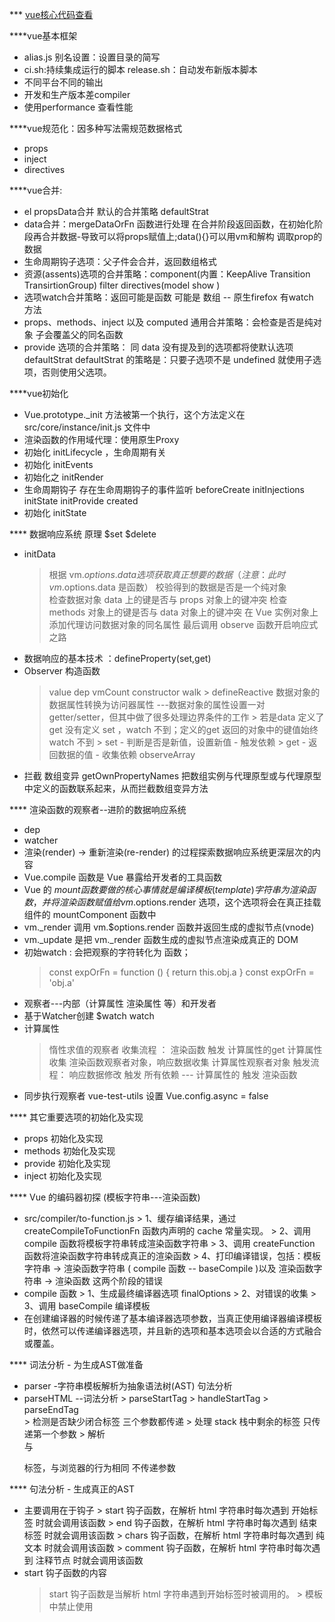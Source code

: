 *** [vue核心代码查看](http://hcysun.me/vue-design/art/)

****vue基本框架
- alias.js 别名设置：设置目录的简写
- ci.sh:持续集成运行的脚本 release.sh：自动发布新版本脚本
- 不同平台不同的输出
- 开发和生产版本差compiler
- 使用performance 查看性能

****vue规范化：因多种写法需规范数据格式
- props 
- inject
- directives

****vue合并:
- el propsData合并 默认的合并策略 defaultStrat
- data合并：mergeDataOrFn 函数进行处理 在合并阶段返回函数，在初始化阶段再合并数据-导致可以将props赋值上;data(){}可以用vm和解构  调取prop的数据
- 生命周期钩子选项：父子件会合并，返回数组格式
- 资源(assents)选项的合并策略：component(内置：KeepAlive Transition TransirtionGroup) filter directives(model show )
- 选项watch合并策略：返回可能是函数 可能是 数组 -- 原生firefox 有watch 方法
- props、methods、inject 以及 computed 通用合并策略：会检查是否是纯对象 子会覆盖父的同名函数
- provide 选项的合并策略： 同 data
没有提及到的选项都将使默认选项 defaultStrat
defaultStrat 的策略是：只要子选项不是 undefined 就使用子选项，否则使用父选项。

****vue初始化
- Vue.prototype._init 方法被第一个执行，这个方法定义在 src/core/instance/init.js 文件中
- 渲染函数的作用域代理：使用原生Proxy
- 初始化 initLifecycle ，生命周期有关
- 初始化 initEvents
- 初始化之 initRender
- 生命周期钩子 存在生命周期钩子的事件监听  beforeCreate initInjections initState initProvide created
- 初始化 initState

**** 数据响应系统 原理 $set $delete
- initData  
	> 根据 vm.$options.data 选项获取真正想要的数据（注意：此时 vm.$options.data 是函数）
    > 校验得到的数据是否是一个纯对象	
	> 检查数据对象 data 上的键是否与 props 对象上的键冲突
	> 检查 methods 对象上的键是否与 data 对象上的键冲突
	> 在 Vue 实例对象上添加代理访问数据对象的同名属性
	> 最后调用 observe 函数开启响应式之路
- 数据响应的基本技术 ：defineProperty(set,get)
- Observer 构造函数
	> value
	> dep
	> vmCount 
	> constructor
	> walk 
		> defineReactive 数据对象的数据属性转换为访问器属性 ---数据对象的属性设置一对 getter/setter，但其中做了很多处理边界条件的工作
		> 若是data 定义了get 没有定义 set ，watch 不到；定义的get 返回的对象中的键值始终 watch 不到
		> set 
			- 判断是否是新值，设置新值
			- 触发依赖
		> get
			- 返回数据的值
			- 收集依赖
	> observeArray
 - 拦截 数组变异  getOwnPropertyNames 把数组实例与代理原型或与代理原型中定义的函数联系起来，从而拦截数组变异方法

**** 渲染函数的观察者--进阶的数据响应系统
 - dep
 - watcher
 - 渲染(render) -> 重新渲染(re-render) 的过程探索数据响应系统更深层次的内容
 - Vue.compile 函数是 Vue 暴露给开发者的工具函数
 - Vue 的 $mount 函数要做的核心事情就是编译模板(template)字符串为渲染函数，
	并将渲染函数赋值给 vm.$options.render 选项，这个选项将会在真正挂载组件的 mountComponent 函数中
 - vm._render 调用 vm.$options.render 函数并返回生成的虚拟节点(vnode)
 - vm._update 是把 vm._render 函数生成的虚拟节点渲染成真正的 DOM
 - 初始watch : 会把观察的字符转化为 函数；
	> const expOrFn = function () {
		  return this.obj.a
		}
	> const expOrFn = 'obj.a'
 - 观察者---内部（计算属性 渲染属性 等）和开发者
 - 基于Watcher创建 $watch watch
 - 计算属性
	> 惰性求值的观察者
	> 收集流程 ： 渲染函数 触发 计算属性的get 计算属性收集 渲染函数观察者对象，响应数据收集 计算属性观察者对象
	> 触发流程： 响应数据修改 触发 所有依赖 --- 计算属性的 触发 渲染函数
 - 同步执行观察者 vue-test-utils  设置 Vue.config.async = false
		
**** 其它重要选项的初始化及实现
 - props 初始化及实现
 - methods 初始化及实现
 - provide 初始化及实现
 - inject 初始化及实现
 
 **** Vue 的编码器初探  (模板字符串---渲染函数)
 - src/compiler/to-function.js
		> 1、缓存编译结果，通过 createCompileToFunctionFn 函数内声明的 cache 常量实现。
		> 2、调用 compile 函数将模板字符串转成渲染函数字符串
		> 3、调用 createFunction 函数将渲染函数字符串转成真正的渲染函数
		> 4、打印编译错误，包括：模板字符串 -> 渲染函数字符串 ( compile 函数 -- baseCompile  )以及 渲染函数字符串 -> 渲染函数 这两个阶段的错误
 -  compile 函数
		> 1、生成最终编译器选项 finalOptions
		> 2、对错误的收集
		> 3、调用 baseCompile 编译模板
 - 在创建编译器的时候传递了基本编译器选项参数，当真正使用编译器编译模板时，依然可以传递编译器选项，并且新的选项和基本选项会以合适的方式融合或覆盖。
 
 **** 词法分析 - 为生成AST做准备
 - parser -字符串模板解析为抽象语法树(AST)  句法分析
 - parseHTML --词法分析
		> parseStartTag
		> handleStartTag
		> parseEndTag  
		 > 检测是否缺少闭合标签 三个参数都传递
		 > 处理 stack 栈中剩余的标签	 只传递第一个参数
		 > 解析 </br> 与 </p> 标签，与浏览器的行为相同 不传递参数

 **** 句法分析 - 生成真正的AST 
 - 主要调用在于钩子
		> start 钩子函数，在解析 html 字符串时每次遇到 开始标签 时就会调用该函数
		> end 钩子函数，在解析 html 字符串时每次遇到 结束标签 时就会调用该函数
		> chars 钩子函数，在解析 html 字符串时每次遇到 纯文本 时就会调用该函数
		> comment 钩子函数，在解析 html 字符串时每次遇到 注释节点 时就会调用该函数
 - start 钩子函数的内容
	  > start 钩子函数是当解析 html 字符串遇到开始标签时被调用的。
		> 模板中禁止使用 <style> 标签和那些没有指定 type 属性或 type 属性值为 text/javascript 的 <script> 标签。
		> 在 start 钩子函数中会调用前置处理函数，这些前置处理函数都放在 preTransforms 数组中，这么做的目的是为不同平台提供对应平台下的解析工作。
		> 前置处理函数执行完之后会调用一系列 process* 函数继续对元素描述对象进行加工。
 - 使用了 v-pre 指令的标签
	  > 如果标签使用了 v-pre 指令，则该标签的元素描述对象的 element.pre 属性将为 true。
		> 对于使用了 v-pre 指令的标签及其子代标签，它们的任何属性都将会被作为原始属性处理，即使用 processRawAttrs 函数处理之。
		> 经过 processRawAttrs 函数的处理，会在元素的描述对象上添加 element.attrs 属性，它与 element.attrsList 数组结构相同，不同的是 element.attrs 数组中每个对象的 value 值会经过 JSON.stringify 函数处理。
		> 如果一个标签没有任何属性，并且该标签是使用了 v-pre 指令标签的子代标签，那么该标签的元素描述对象将被添加 element.plain 属性，并且其值为 true。
 - v-if 指令
	  > 如果标签使用了 v-if 指令，则该标签的元素描述对象的 el.if 属性存储着 v-if 指令的属性值
		> 如果标签使用了 v-else 指令，则该标签的元素描述对象的 el.else 属性值为 true
		> 如果标签使用了 v-else-if 指令，则该标签的元素描述对象的 el.elseif 属性存储着 v-else-if 指令的属性值
		> 如果标签使用了 v-if 指令，则该标签的元素描述对象的 ifConditions 数组中包含“自己”
		> 如果标签使用了 v-else 或 v-else-if 指令，则该标签的元素描述对象会被添加到与之相符的带有 v-if 指令的元素描述对象的 ifConditions 数组中。
 -  key 属性
    > key 属性不能被应用到 <template> 标签。
		> 使用了 key 属性的标签，其元素描述对象的 el.key 属性保存着 key 属性的值。
 **** 基础知识
 - NaN === NaN --> false

****生成真正的AST(二)
 - 解析v-bind指令
    > 任何绑定的属性，最终要么会被添加到元素描述对象的 el.attrs 数组中，要么就被添加到元素描述对象的 el.props 数组中
		> 对于使用了 .sync 修饰符的绑定属性，还会在元素描述对象的 el.events 对象中添加名字为 'update:${驼峰化的属性名}' 的事件 
 - 解析v-on指令
	  > 添加el.events 和 el.nativeEvents

响应系统：
如何避免收集重复的依赖
如何深度观测
如何处理数组
其他边界条件

实现技术：object.defineProperty  
获取属性 a 的时候收集依赖，然后在设置属性 a 的时候触发之前收集的依赖

额外知识点：
原生Proxy 
performance
makeMap
Set
(macro)task microtask 
Promise MessageChannel setImmediate setTimeout
数组copy：obj=[] cope=obj.slice(0),obj.length=0
Reflect.ownKeys  Reflect.ownKeys 配合可枚举过滤等价于 Object.keys 与 Object.getOwnPropertySymbols 配合可枚举过滤之和，
hasSymbol 
CSP 全称是内容安全策略：使用 html-meta Apache  Nginx IIS
合法的 XML: <前缀:标签名称> 例 <k:bug xmlns:k="http://www.xxx.com/xxx"></k:bug> 
ncname： n XML name that does not contain a colon (:) 即：不包含冒号(:)的 XML 名称
qname ：<前缀:标签名称>


const attribute = /^\s*([^\s"'<>\/=]+)(?:\s*(=)\s*(?:"([^"]*)"+|'([^']*)'+|([^\s"'=<>`]+)))?/
const ncname = '[a-zA-Z_][\\w\\-\\.]*'
const qnameCapture = `((?:${ncname}\\:)?${ncname})`
const startTagOpen = new RegExp(`^<${qnameCapture}`)
const startTagClose = /^\s*(\/?)>/
const endTag = new RegExp(`^<\\/${qnameCapture}[^>]*>`)
const doctype = /^<!DOCTYPE [^>]+>/i
const comment = /^<!\--/
const conditionalComment = /^<!\[/


非一元标签 省略闭合标签的非一元标签 一元标签
1、可能是注释节点：<!-- --> comment
2、可能是条件注释节点：<![ ]> conditionalComment
3、可能是 doctype：<!DOCTYPE > doctype
4、可能是结束标签：</xxx>		endTag
5、可能是开始标签：<xxx>    startTagOpen 
6、可能只是一个单纯的字符串：<abcdefg 

[按位或运算符](https://www.cnblogs.com/xiaohuochai/p/5668004.html)

click 事件：~click &click
事件 contextmenu mouseup(event.button)



 
 问题：
 数据虚拟DOM渲染时 根据什么数据 如何收集依赖，
	解答：流程 beforeCreate - prop - method - data - create - computed - watch 
		注册事件观察者 ；渲染的观察者 计算属性的观察者 响应数据的观察者 
		触发 ：同步触发 ： 异步触发 ；涉及浏览器的 task - microtask
 数据改变时，如何 触发重新渲染
	解答：使用属性 defineProperty 存取数据符 ；get 收集 依赖 ；set 触发依赖
 Object.defineProperty 性能表现不佳
 词法分析时，对于没有闭合标签的，如何处理
 正则表达式的 （）捕获使用原理
 针对模板字符匹配字符的思路和代码
 怎么识别对应的if else 语句
 
 兼容：
			1. IE 针对 SVG 元素会修改 属性名 xmlns:NS1="" NS1:xmlns:feature
			2. 
